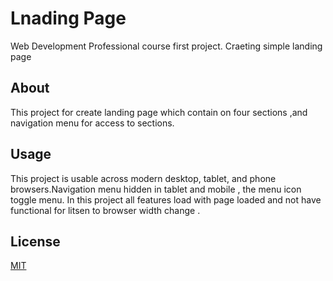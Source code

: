 # Lnading Page

Web Development Professional course first project. Craeting simple landing page

## About

This project for create landing page which contain on four sections ,and navigation menu for access to sections.

## Usage

This project is usable across modern desktop, tablet, and phone browsers.Navigation menu hidden in tablet and mobile , the menu icon toggle menu. In this project all features load with page loaded and not have functional for litsen to browser width change .

## License
[MIT](https://choosealicense.com/licenses/mit/)